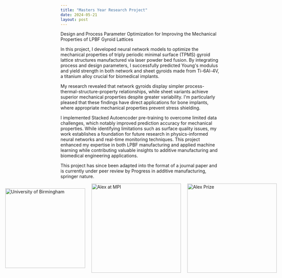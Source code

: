 ```yaml
---
title: "Masters Year Research Project"
date: 2024-05-21
layout: post
---
```

Design and Process Parameter Optimization for Improving the Mechanical Properties of LPBF Gyroid Lattices

In this project, I developed neural network models to optimize the mechanical properties of triply periodic minimal surface (TPMS) gyroid lattice structures manufactured via laser powder bed fusion. By integrating process and design parameters, I successfully predicted Young's modulus and yield strength in both network and sheet gyroids made from Ti-6Al-4V, a titanium alloy crucial for biomedical implants.

My research revealed that network gyroids display simpler process-thermal-structure-property relationships, while sheet variants achieve superior mechanical properties despite greater variability.
I'm particularly pleased that these findings have direct applications for bone implants, where appropriate mechanical properties prevent stress shielding.

I implemented Stacked Autoencoder pre-training to overcome limited data challenges, which notably improved prediction accuracy for mechanical properties.
While identifying limitations such as surface quality issues, my work establishes a foundation for future research in physics-informed neural networks and real-time monitoring techniques.
This project enhanced my expertise in both LPBF manufacturing and applied machine learning while contributing valuable insights to additive manufacturing and biomedical engineering applications.

This project has since been adapted into the format of a journal paper and is currently under peer review by Progress in additive manufacturing, springer nature.

<div style="display: flex; gap: 20px; align-items: center; justify-content: center;">
  <img src="https://alexdawes-01.github.io/AlexDawes-Engineering_Portfolio/assets/images/UOB-logo.PNG" alt="University of Birmingham" width="250" />
  <img src="https://alexdawes-01.github.io/AlexDawes-Engineering_Portfolio/assets/images/Alex_MPI.PNG" alt="Alex at MPI" width="280" />
  <img src="https://alexdawes-01.github.io/AlexDawes-Engineering_Portfolio/assets/images/Alex-Prize.PNG" alt="Alex Prize" width="280" />
</div>
